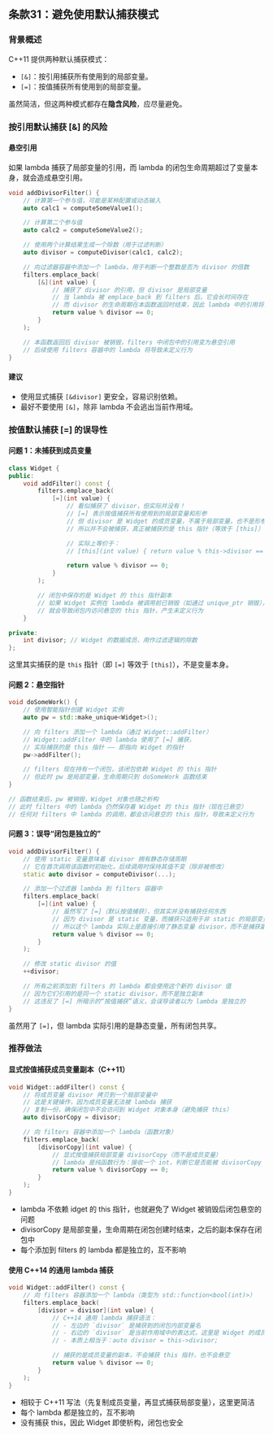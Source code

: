 ## 条款31：避免使用默认捕获模式

### 背景概述

C++11 提供两种默认捕获模式：

- `[&]`：按引用捕获所有使用到的局部变量。
- `[=]`：按值捕获所有使用到的局部变量。

虽然简洁，但这两种模式都存在**隐含风险**，应尽量避免。

### 按引用默认捕获 [&] 的风险

#### 悬空引用

如果 lambda 捕获了局部变量的引用，而 lambda 的闭包生命周期超过了变量本身，就会造成悬空引用。

```cpp
void addDivisorFilter() {
    // 计算第一个参与值，可能是某种配置或动态输入
    auto calc1 = computeSomeValue1();

    // 计算第二个参与值
    auto calc2 = computeSomeValue2();

    // 使用两个计算结果生成一个除数（用于过滤判断）
    auto divisor = computeDivisor(calc1, calc2);

    // 向过滤器容器中添加一个 lambda，用于判断一个整数是否为 divisor 的倍数
    filters.emplace_back(
        [&](int value) {
            // 捕获了 divisor 的引用，但 divisor 是局部变量
            // 当 lambda 被 emplace_back 到 filters 后，它会长时间存在
            // 而 divisor 的生命周期在本函数返回时结束，因此 lambda 中的引用将悬空
            return value % divisor == 0;
        }
    ); 

    // 本函数返回后 divisor 被销毁，filters 中闭包中的引用变为悬空引用
    // 后续使用 filters 容器中的 lambda 将导致未定义行为
}
```

#### 建议

- 使用显式捕获 `[&divisor]` 更安全，容易识别依赖。
- 最好不要使用 `[&]`，除非 lambda 不会逃出当前作用域。

### 按值默认捕获 [=] 的误导性

#### 问题 1：未捕获到成员变量

```cpp
class Widget {
public:
    void addFilter() const {
        filters.emplace_back(
            [=](int value) {
                // 看似捕获了 divisor，但实际并没有！
                // [=] 表示按值捕获所有使用到的局部变量和形参
                // 但 divisor 是 Widget 的成员变量，不属于局部变量，也不是形参
                // 所以并不会被捕获，真正被捕获的是 this 指针（等效于 [this]）

                // 实际上等价于：
                // [this](int value) { return value % this->divisor == 0; }

                return value % divisor == 0;
            }
        );

        // 闭包中保存的是 Widget 的 this 指针副本
        // 如果 Widget 实例在 lambda 被调用前已销毁（如通过 unique_ptr 销毁），
        // 就会导致闭包内访问悬空的 this 指针，产生未定义行为
    }

private:
    int divisor; // Widget 的数据成员，用作过滤逻辑的除数
};
```

这里其实捕获的是 `this` 指针（即 `[=]` 等效于 `[this]`），不是变量本身。

#### 问题 2：悬空指针

```cpp
void doSomeWork() {
    // 使用智能指针创建 Widget 实例
    auto pw = std::make_unique<Widget>();

    // 向 filters 添加一个 lambda（通过 Widget::addFilter）
    // Widget::addFilter 中的 lambda 使用了 [=] 捕获，
    // 实际捕获的是 this 指针 —— 即指向 Widget 的指针
    pw->addFilter();

    // filters 现在持有一个闭包，该闭包依赖 Widget 的 this 指针
    // 但此时 pw 是局部变量，生命周期只到 doSomeWork 函数结束
}

// 函数结束后，pw 被销毁，Widget 对象也随之析构
// 此时 filters 中的 lambda 仍然保存着 Widget 的 this 指针（现在已悬空）
// 任何对 filters 中 lambda 的调用，都会访问悬空的 this 指针，导致未定义行为
```

#### 问题 3：误导“闭包是独立的”

```cpp
void addDivisorFilter() {
    // 使用 static 变量意味着 divisor 拥有静态存储周期
    // 它在首次调用该函数时初始化，后续调用时保持其值不变（除非被修改）
    static auto divisor = computeDivisor(...);

    // 添加一个过滤器 lambda 到 filters 容器中
    filters.emplace_back(
        [=](int value) {
            // 虽然写了 [=]（默认按值捕获），但其实并没有捕获任何东西
            // 因为 divisor 是 static 变量，而捕获只适用于非 static 的局部变量和形参
            // 所以这个 lambda 实际上是直接引用了静态变量 divisor，而不是捕获副本
            return value % divisor == 0;
        }
    );

    // 修改 static divisor 的值
    ++divisor;

    // 所有之前添加到 filters 的 lambda 都会使用这个新的 divisor 值
    // 因为它们引用的是同一个 static divisor，而不是独立副本
    // 这违反了 [=] 所暗示的“按值捕获”语义，会误导读者以为 lambda 是独立的
}
```

虽然用了 `[=]`，但 lambda 实际引用的是静态变量，所有闭包共享。

### 推荐做法

#### 显式按值捕获成员变量副本（C++11）

```cpp
void Widget::addFilter() const {
    // 将成员变量 divisor 拷贝到一个局部变量中
    // 这是关键操作，因为成员变量无法被 lambda 捕获
    // 复制一份，确保闭包中不会访问到 Widget 对象本身（避免捕获 this）
    auto divisorCopy = divisor;

    // 向 filters 容器中添加一个 lambda（函数对象）
    filters.emplace_back(
        [divisorCopy](int value) {
            // 显式按值捕获局部变量 divisorCopy（而不是成员变量）
            // lambda 是纯函数行为：接收一个 int，判断它是否能被 divisorCopy 整除
            return value % divisorCopy == 0;
        }
    );
}
```

- lambda 不依赖 idget 的 this 指针，也就避免了 Widget 被销毁后闭包悬空的问题
- divisorCopy 是局部变量，生命周期在闭包创建时结束，之后的副本保存在闭包中
- 每个添加到 filters 的 lambda 都是独立的，互不影响

#### 使用 C++14 的通用 lambda 捕获

```cpp
void Widget::addFilter() const {
    // 向 filters 容器添加一个 lambda（类型为 std::function<bool(int)>）
    filters.emplace_back(
        [divisor = divisor](int value) {
            // C++14 通用 lambda 捕获语法：
            // - 左边的 `divisor` 是捕获到的闭包内部变量名
            // - 右边的 `divisor` 是当前作用域中的表达式，这里是 Widget 的成员变量
            // - 本质上相当于：auto divisor = this->divisor;

            // 捕获的是成员变量的副本，不会捕获 this 指针，也不会悬空
            return value % divisor == 0;
        }
    );
}
```

- 相较于 C++11 写法（先复制成员变量，再显式捕获局部变量），这里更简洁
- 每个 lambda 都是独立的，互不影响
- 没有捕获 this，因此 Widget 即使析构，闭包也安全
